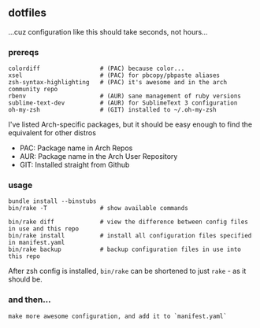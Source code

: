 dotfiles
--------

...cuz configuration like this should take seconds, not hours...

### prereqs

    colordiff                 # (PAC) because color...
    xsel                      # (PAC) for pbcopy/pbpaste aliases
    zsh-syntax-highlighting   # (PAC) it's awesome and in the arch community repo
    rbenv                     # (AUR) sane management of ruby versions
    sublime-text-dev          # (AUR) for SublimeText 3 configuration
    oh-my-zsh                 # (GIT) installed to ~/.oh-my-zsh

I've listed Arch-specific packages, but it should be easy enough to find the equivalent for other distros
-  PAC: Package name in Arch Repos
-  AUR: Package name in the Arch User Repository
-  GIT: Installed straight from Github

### usage

    bundle install --binstubs
    bin/rake -T               # show available commands

    bin/rake diff             # view the difference between config files in use and this repo
    bin/rake install          # install all configuration files specified in manifest.yaml
    bin/rake backup           # backup configuration files in use into this repo

After zsh config is installed, `bin/rake` can be shortened to just `rake` - as it should be.

### and then...

    make more awesome configuration, and add it to `manifest.yaml`
